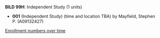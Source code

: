**BILD 99H**: Independent Study (1 units)

- **001** (Independent Study) (time and location TBA) by Mayfield, Stephen P. (A09132427)

[Enrollment numbers over time](./BILD99H.tsv)
